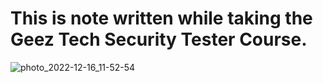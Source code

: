 # This is note written while taking the Geez Tech Security Tester Course.

![photo_2022-12-16_11-52-54](https://user-images.githubusercontent.com/115867551/208178292-7f84d7cb-d2af-49f1-b0f8-c9c89550a57b.jpg)
